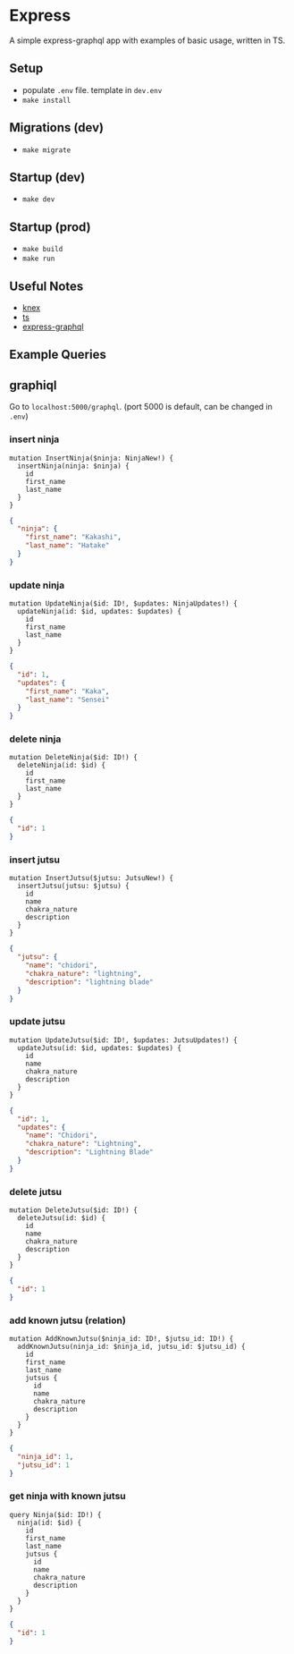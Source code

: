 # Express

A simple express-graphql app with examples of basic usage, written in TS.

## Setup

- populate `.env` file. template in `dev.env`
- `make install`

## Migrations (dev)

- `make migrate`

## Startup (dev)

- `make dev`

## Startup (prod)

- `make build`
- `make run`

## Useful Notes

- [knex](<https://github.com/jly36963/notes/blob/master/js--db/postgres(knex).js>)
- [ts](https://github.com/jly36963/notes/blob/master/ts/typescript-basics.ts)
- [express-graphql](https://marmelab.com/blog/2017/09/06/dive-into-graphql-part-iii-building-a-graphql-server-with-nodejs.html)

## Example Queries

## graphiql

Go to `localhost:5000/graphql`. (port 5000 is default, can be changed in `.env`)

### insert ninja

```gql
mutation InsertNinja($ninja: NinjaNew!) {
  insertNinja(ninja: $ninja) {
    id
    first_name
    last_name
  }
}
```

```json
{
  "ninja": {
    "first_name": "Kakashi",
    "last_name": "Hatake"
  }
}
```

### update ninja

```gql
mutation UpdateNinja($id: ID!, $updates: NinjaUpdates!) {
  updateNinja(id: $id, updates: $updates) {
    id
    first_name
    last_name
  }
}
```

```json
{
  "id": 1,
  "updates": {
    "first_name": "Kaka",
    "last_name": "Sensei"
  }
}
```

### delete ninja

```gql
mutation DeleteNinja($id: ID!) {
  deleteNinja(id: $id) {
    id
    first_name
    last_name
  }
}
```

```json
{
  "id": 1
}
```

### insert jutsu

```gql
mutation InsertJutsu($jutsu: JutsuNew!) {
  insertJutsu(jutsu: $jutsu) {
    id
    name
    chakra_nature
    description
  }
}
```

```json
{
  "jutsu": {
    "name": "chidori",
    "chakra_nature": "lightning",
    "description": "lightning blade"
  }
}
```

### update jutsu

```gql
mutation UpdateJutsu($id: ID!, $updates: JutsuUpdates!) {
  updateJutsu(id: $id, updates: $updates) {
    id
    name
    chakra_nature
    description
  }
}
```

```json
{
  "id": 1,
  "updates": {
    "name": "Chidori",
    "chakra_nature": "Lightning",
    "description": "Lightning Blade"
  }
}
```

### delete jutsu

```gql
mutation DeleteJutsu($id: ID!) {
  deleteJutsu(id: $id) {
    id
    name
    chakra_nature
    description
  }
}
```

```json
{
  "id": 1
}
```

### add known jutsu (relation)

```gql
mutation AddKnownJutsu($ninja_id: ID!, $jutsu_id: ID!) {
  addKnownJutsu(ninja_id: $ninja_id, jutsu_id: $jutsu_id) {
    id
    first_name
    last_name
    jutsus {
      id
      name
      chakra_nature
      description
    }
  }
}
```

```json
{
  "ninja_id": 1,
  "jutsu_id": 1
}
```

### get ninja with known jutsu

```gql
query Ninja($id: ID!) {
  ninja(id: $id) {
    id
    first_name
    last_name
    jutsus {
      id
      name
      chakra_nature
      description
    }
  }
}
```

```json
{
  "id": 1
}
```
